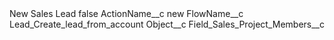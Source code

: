 <?xml version="1.0" encoding="UTF-8"?>
<CustomMetadata xmlns="http://soap.sforce.com/2006/04/metadata" xmlns:xsi="http://www.w3.org/2001/XMLSchema-instance" xmlns:xsd="http://www.w3.org/2001/XMLSchema">
    <label>New Sales Lead</label>
    <protected>false</protected>
    <values>
        <field>ActionName__c</field>
        <value xsi:type="xsd:string">new</value>
    </values>
    <values>
        <field>FlowName__c</field>
        <value xsi:type="xsd:string">Lead_Create_lead_from_account</value>
    </values>
    <values>
        <field>Object__c</field>
        <value xsi:type="xsd:string">Field_Sales_Project_Members__c</value>
    </values>
</CustomMetadata>
